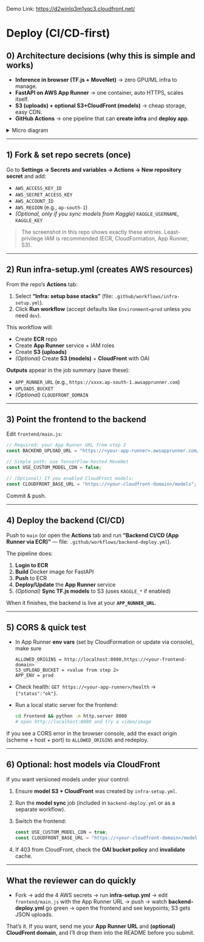 Demo Link: [https://d2winlq3m1yqc3.cloudfront.net/ ](https://dt6vhk6plsry1.cloudfront.net/)

# Deploy (CI/CD-first)

## 0) Architecture decisions (why this is simple and works)

* **Inference in browser (TF.js + MoveNet)** → zero GPU/ML infra to manage.
* **FastAPI on AWS App Runner** → one container, auto HTTPS, scales itself.
* **S3 (uploads) + optional S3+CloudFront (models)** → cheap storage, easy CDN.
* **GitHub Actions** → one pipeline that can **create infra** and **deploy app**.

<details>
<summary>Micro diagram</summary>

```mermaid
flowchart LR
  User --> Frontend[Browser: TF.js + MoveNet]
  Frontend -- POST /upload --> AppRunner[FastAPI on App Runner]
  AppRunner --> S3Uploads[(S3: uploads/logs)]
  CloudFront[(CloudFront)] -. optional .-> Frontend
  CloudFront --> S3Models[(S3: versioned models)]
  GitHub --> GA[GitHub Actions]
  GA --> ECR[(ECR)]
  GA --> AppRunner
  GA --> S3Models
```

</details>

---

## 1) Fork & set repo secrets (once)

Go to **Settings → Secrets and variables → Actions → New repository secret** and add:

* `AWS_ACCESS_KEY_ID`
* `AWS_SECRET_ACCESS_KEY`
* `AWS_ACCOUNT_ID`
* `AWS_REGION` (e.g., `ap-south-1`)
* *(Optional, only if you sync models from Kaggle)* `KAGGLE_USERNAME`, `KAGGLE_KEY`

> The screenshot in this repo shows exactly these entries. Least-privilege IAM is recommended (ECR, CloudFormation, App Runner, S3).

---

## 2) Run **infra-setup.yml** (creates AWS resources)

From the repo’s **Actions** tab:

1. Select **“Infra: setup base stacks”** (file: `.github/workflows/infra-setup.yml`).
2. Click **Run workflow** (accept defaults like `Environment=prod` unless you need `dev`).

This workflow will:

* Create **ECR** repo
* Create **App Runner** service + IAM roles
* Create **S3 (uploads)**
* *(Optional)* Create **S3 (models)** + **CloudFront** with OAI

**Outputs** appear in the job summary (save these):

* `APP_RUNNER_URL` (e.g., `https://xxxx.ap-south-1.awsapprunner.com`)
* `UPLOADS_BUCKET`
* *(Optional)* `CLOUDFRONT_DOMAIN`

---

## 3) Point the frontend to the backend

Edit `frontend/main.js`:

```js
// Required: your App Runner URL from step 2
const BACKEND_UPLOAD_URL = "https://<your-app-runner>.awsapprunner.com/upload";

// Simple path: use TensorFlow-hosted MoveNet
const USE_CUSTOM_MODEL_CDN = false;

// (Optional) If you enabled CloudFront models:
const CLOUDFRONT_BASE_URL = "https://<your-cloudfront-domain>/models";
```

Commit & push.

---

## 4) Deploy the backend (CI/CD)

Push to `main` (or open the **Actions** tab and run **“Backend CI/CD (App Runner via ECR)”** — file: `.github/workflows/backend-deploy.yml`).

The pipeline does:

1. **Login to ECR**
2. **Build** Docker image for FastAPI
3. **Push** to ECR
4. **Deploy/Update** the **App Runner** service
5. *(Optional)* **Sync TF.js models** to S3 (uses `KAGGLE_*` if enabled)

When it finishes, the backend is live at your **`APP_RUNNER_URL`**.

---

## 5) CORS & quick test

* In App Runner **env vars** (set by CloudFormation or update via console), make sure

  ```
  ALLOWED_ORIGINS = http://localhost:8080,https://<your-frontend-domain>
  S3_UPLOAD_BUCKET = <value from step 2>
  APP_ENV = prod
  ```
* Check health: `GET https://<your-app-runner>/health` → `{"status":"ok"}`.
* Run a local static server for the frontend:

  ```bash
  cd frontend && python -m http.server 8080
  # open http://localhost:8080 and try a video/image
  ```

If you see a CORS error in the browser console, add the exact origin (scheme + host + port) to `ALLOWED_ORIGINS` and redeploy.

---

## 6) Optional: host models via CloudFront

If you want versioned models under your control:

1. Ensure **model S3 + CloudFront** was created by `infra-setup.yml`.
2. Run the **model sync** job (included in `backend-deploy.yml` or as a separate workflow).
3. Switch the frontend:

   ```js
   const USE_CUSTOM_MODEL_CDN = true;
   const CLOUDFRONT_BASE_URL = "https://<your-cloudfront-domain>/models";
   ```
4. If 403 from CloudFront, check the **OAI bucket policy** and **invalidate** cache.

---

## What the reviewer can do quickly

* Fork → add the 4 AWS secrets → run **infra-setup.yml** → edit `frontend/main.js` with the App Runner URL → push → watch **backend-deploy.yml** go green → open the frontend and see keypoints; S3 gets JSON uploads.

That’s it. If you want, send me your **App Runner URL** and **(optional) CloudFront domain**, and I’ll drop them into the README before you submit.
